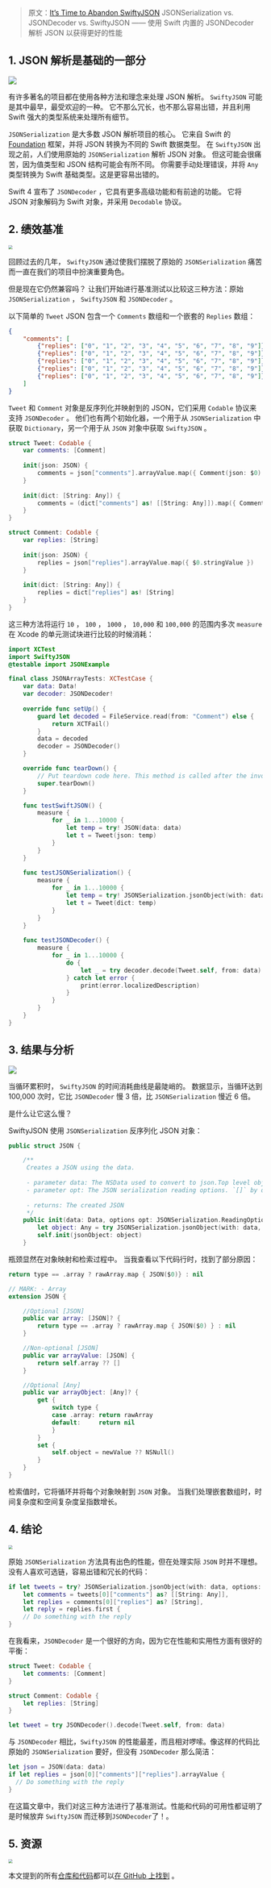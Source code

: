 > 原文：[It’s Time to Abandon SwiftyJSON](https://betterprogramming.pub/time-to-abandon-swiftyjson-switch-jsondecoder-codable-407f9988daec)
> JSONSerialization vs. JSONDecoder vs. SwiftyJSON —— 使用 Swift 内置的 JSONDecoder 解析 JSON 以获得更好的性能



## 1. JSON 解析是基础的一部分

![](https://miro.medium.com/max/1400/0*dimasCJZK4A_X2_6)

有许多著名的项目都在使用各种方法和理念来处理 JSON 解析。 `SwiftyJSON` 可能是其中最早，最受欢迎的一种。 它不那么冗长，也不那么容易出错，并且利用 Swift 强大的类型系统来处理所有细节。

`JSONSerialization` 是大多数 JSON 解析项目的核心。 它来自 Swift 的 [Foundation](https://developer.apple.com/documentation/foundation) 框架，并将 JSON 转换为不同的 Swift 数据类型。 在 `SwiftyJSON`  出现之前，人们使用原始的 `JSONSerialization` 解析 JSON 对象。 但这可能会很痛苦，因为值类型和 JSON 结构可能会有所不同。 你需要手动处理错误，并将 `Any` 类型转换为 Swift 基础类型。这是更容易出错的。

Swift 4 宣布了 `JSONDecoder` ，它具有更多高级功能和有前途的功能。 它将 JSON 对象解码为 Swift 对象，并采用 `Decodable` 协议。



## 2. 绩效基准

<img src="https://miro.medium.com/max/1400/0*8tWVrqLe7yQwjeMc" style="zoom: 50%;" />

回顾过去的几年， `SwiftyJSON` 通过使我们摆脱了原始的 `JSONSerialization` 痛苦而一直在我们的项目中扮演重要角色。

但是现在它仍然兼容吗？ 让我们开始进行基准测试以比较这三种方法：原始 `JSONSerialization` ， `SwiftyJSON` 和 `JSONDecoder` 。

以下简单的 `Tweet` JSON 包含一个 `Comments` 数组和一个嵌套的 `Replies` 数组：

```json
{
    "comments": [
        {"replies": ["0", "1", "2", "3", "4", "5", "6", "7", "8", "9"]},
        {"replies": ["0", "1", "2", "3", "4", "5", "6", "7", "8", "9"]},
        {"replies": ["0", "1", "2", "3", "4", "5", "6", "7", "8", "9"]},
        {"replies": ["0", "1", "2", "3", "4", "5", "6", "7", "8", "9"]},
        {"replies": ["0", "1", "2", "3", "4", "5", "6", "7", "8", "9"]}
    ]
}
```

`Tweet` 和 `Comment` 对象是反序列化并映射到的 JSON，它们采用 `Codable` 协议来支持 `JSONDecoder` 。 他们也有两个初始化器，一个用于从 `JSONSerialization` 中获取 `Dictionary`，另一个用于从 `JSON` 对象中获取 `SwiftyJSON` 。

```swift
struct Tweet: Codable {
    var comments: [Comment]
    
    init(json: JSON) {
        comments = json["comments"].arrayValue.map({ Comment(json: $0) })
    }
    
    init(dict: [String: Any]) {
        comments = (dict["comments"] as! [[String: Any]]).map({ Comment(dict: $0) })
    }
}

struct Comment: Codable {
    var replies: [String]
    
    init(json: JSON) {
        replies = json["replies"].arrayValue.map({ $0.stringValue })
    }
    
    init(dict: [String: Any]) {
        replies = dict["replies"] as! [String]
    }
}
```

这三种方法将运行 `10` ， `100` ， `1000` ， `10,000` 和 `100,000` 的范围内多次 `measure` 在 Xcode 的单元测试块进行比较的时候消耗：

```swift
import XCTest
import SwiftyJSON
@testable import JSONExample

final class JSONArrayTests: XCTestCase {
    var data: Data!
    var decoder: JSONDecoder!
    
    override func setUp() {
        guard let decoded = FileService.read(from: "Comment") else {
            return XCTFail()
        }
        data = decoded
        decoder = JSONDecoder()
    }

    override func tearDown() {
        // Put teardown code here. This method is called after the invocation of each test method in the class.
        super.tearDown()
    }

    func testSwiftJSON() {
        measure {
            for _ in 1...10000 {
                let temp = try! JSON(data: data)
                let t = Tweet(json: temp)
            }
        }
    }
    
    func testJSONSerialization() {
        measure {
            for _ in 1...10000 {
                let temp = try! JSONSerialization.jsonObject(with: data, options: .allowFragments) as! [String: Any]
                let t = Tweet(dict: temp)
            }
        }
    }
    
    func testJSONDecoder() {
        measure {
            for _ in 1...10000 {
                do {
                    let _ = try decoder.decode(Tweet.self, from: data)
                } catch let error {
                    print(error.localizedDescription)
                }
            }
        }
    }
}
```



## 3. 结果与分析

![](https://miro.medium.com/max/1400/1*3qMQW0PGSMbBge2mhCeC3Q.png)

当循环累积时， `SwiftyJSON` 的时间消耗曲线是最陡峭的。 数据显示，当循环达到 100,000 次时，它比 `JSONDecoder` 慢 3 倍，比 `JSONSerialization` 慢近 6 倍。

是什么让它这么慢？

SwiftyJSON 使用 `JSONSerialization` 反序列化 JSON 对象：

```swift
public struct JSON {

	/**
	 Creates a JSON using the data.
	
	 - parameter data: The NSData used to convert to json.Top level object in data is an NSArray or NSDictionary
	 - parameter opt: The JSON serialization reading options. `[]` by default.
	
	 - returns: The created JSON
	 */
    public init(data: Data, options opt: JSONSerialization.ReadingOptions = []) throws {
        let object: Any = try JSONSerialization.jsonObject(with: data, options: opt)
        self.init(jsonObject: object)
    }
```

瓶颈显然在对象映射和检索过程中。 当我查看以下代码行时，找到了部分原因：

```swift
return type == .array ? rawArray.map { JSON($0)} : nil
```

```swift
// MARK: - Array
extension JSON {

    //Optional [JSON]
    public var array: [JSON]? {
        return type == .array ? rawArray.map { JSON($0) } : nil
    }

    //Non-optional [JSON]
    public var arrayValue: [JSON] {
        return self.array ?? []
    }

    //Optional [Any]
    public var arrayObject: [Any]? {
        get {
            switch type {
            case .array: return rawArray
            default:     return nil
            }
        }
        set {
            self.object = newValue ?? NSNull()
        }
    }
}
```

检索值时，它将循环并将每个对象映射到 `JSON` 对象。 当我们处理嵌套数组时，时间复杂度和空间复杂度呈指数增长。



## 4. 结论

<img src="https://miro.medium.com/max/1400/0*d_-w3kz8u4yDTAkp" style="zoom:50%;" />



原始 `JSONSerialization` 方法具有出色的性能，但在处理实际 `JSON` 时并不理想。 没有人喜欢可选链，容易出错和冗长的代码：

```swift
if let tweets = try? JSONSerialization.jsonObject(with: data, options: .allowFragments) as? [[String: Any]],
    let comments = tweets[0]["comments"] as? [[String: Any]],
    let replies = comments[0]["replies"] as? [String],
    let reply = replies.first {
    // Do something with the reply
}
```

在我看来，`JSONDecoder` 是一个很好的方向，因为它在性能和实用性方面有很好的平衡：

```swift
struct Tweet: Codable {
    let comments: [Comment]
}

struct Comment: Codable {
    let replies: [String]
}

let tweet = try JSONDecoder().decode(Tweet.self, from: data)
```

与 `JSONDecoder` 相比，`SwiftyJSON` 的性能最差，而且相对啰嗦。像这样的代码比原始的 `JSONSerialization` 要好，但没有 `JSONDecoder` 那么简洁：

```swift
let json = JSON(data: data)
if let replies = json[0]["comments"]["replies"].arrayValue {
  // Do something with the reply
}
```

在这篇文章中，我们对这三种方法进行了基准测试。性能和代码的可用性都证明了是时候放弃 `SwiftyJSON` 而迁移到`JSONDecoder`了！。

## 5. 资源

<img src="https://miro.medium.com/max/1400/0*LrLb4J5Bo7RXR7vp" style="zoom:50%;" />



本文提到的所有[仓库和代码](https://github.com/SwiftyJSON/SwiftyJSON)都可以[在 GitHub 上找到](https://github.com/ericleiyang/JSONExample) 。











